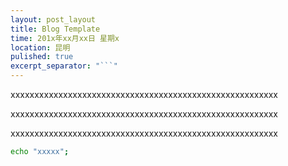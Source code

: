 ```yaml
---
layout: post_layout
title: Blog Template
time: 201x年xx月xx日 星期x
location: 昆明
pulished: true
excerpt_separator: "```"
---
```


xxxxxxxxxxxxxxxxxxxxxxxxxxxxxxxxxxxxxxxxxxxxxxxxxxxxxxxx

xxxxxxxxxxxxxxxxxxxxxxxxxxxxxxxxxxxxxxxxxxxxxxxxxxxxxxxx

xxxxxxxxxxxxxxxxxxxxxxxxxxxxxxxxxxxxxxxxxxxxxxxxxxxxxxxx

```bash
echo "xxxxx";
```
